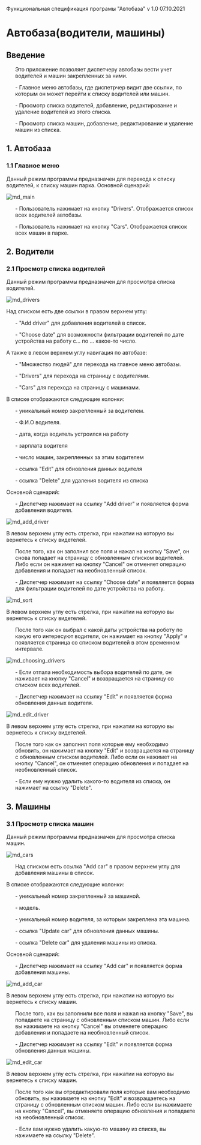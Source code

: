 Функциональная спецификация програмы "Автобаза" v 1.0 07.10.2021

<h1>Автобаза(водители, машины)</h1>
<h2>Введение</h2>
 <ul> Это приложение позволяет диспетчеру автобазы вести учет водителей и машин закрепленных за ними.</ul>
 <ul> - Главное меню автобазы, где диспетрчер видит две ссылки, по которым он может перейти к списку водителей или машин.</ul>
 <ul> - Просмотр списка водителей, добавление, редактирование и удаление водителей из этого списка.</ul>
 <ul> - Просмотр списка машин, добавление, редактирование и удаление машин из списка.</ul>
 
 <h2>1. Автобаза</h2>
 <h3>1.1 Главное меню</h3>
Данный режим программы предназначен для перехода к списку водителей, к списку машин парка.
Основной сценарий:

![md_main](https://user-images.githubusercontent.com/67960868/160926815-3f49835e-e994-49cd-a730-5e979e691f1e.png)

<ul> - Пользователь нажимает на кнопку "Drivers".
      Отображается список всех водителей автобазы.</ul>

<ul> - Пользователь нажимает на кнопку "Cars".
   Отображается список всех машин в парке.</ul>

 <h2>2. Водители</h2>
 <h3>2.1 Просмотр списка водителей</h3>
 Данный режим программы предназначен для просмотра списка водителей. 

![md_drivers](https://user-images.githubusercontent.com/67960868/160927279-c61d52ff-b076-4e4f-b1b4-328635e3eaa2.png)

 Над списком есть две ссылки в правом верхнем углу:
<ul> - "Add driver" для добавления водителей в список.</ul>
<ul> - "Choose date" для возможности фильтрации водителей по дате устройства на работу с... по ... какое-то число.</ul>
 А также в левом верхнем углу навигация по автобазе:
<ul> - "Множество людей" для перехода на главное меню автобазы.</ul>
<ul> - "Drivers" для перехода на страницу с водителями.</ul>
<ul> - "Cars" для перехода на страницу с машинами.</ul>
В списке отображаются следующие колонки:
<ul> - уникальный номер закрепленный за водителем.</ul>
<ul> - Ф.И.О водителя.</ul>
<ul> - дата, когда водитель устроился на работу</ul>
<ul> - зарплата водителя</ul>
<ul> - число машин, закрепленных за этим водителем</ul>
<ul> - ссылка "Edit" для обновления данных водителя</ul>
<ul> - ссылка "Delete" для удаления водителя из списка</ul>

Основной сценарий:
<ul> - Диспетчер нажимает на ссылку "Add driver" и появляется форма добавления водителя.</ul>

![md_add_driver](https://user-images.githubusercontent.com/67960868/161022366-713b470d-a08d-4e3e-95d0-4ada9370c2e7.png)

В левом верхнем углу есть стрелка, при нажатии на которую вы вернетесь к списку видетелей.
 
<ul> После того, как он заполнил все поля и нажал на кнопку "Save", он снова попадает на страницу с обновленным
списком водителей. Либо если он нажимет на кнопку "Cancel" он отменяет операцию добавления и попадает на необновленный список.</ul>

<ul> - Диспетчер нажимает на ссылку "Choose date" и появляется форма для фильтрации водителей по дате устройства на работу.</ul>

![md_sort](https://user-images.githubusercontent.com/67960868/161023655-6a748ef8-282b-4b79-9588-8270e4ebc3eb.png)

В левом верхнем углу есть стрелка, при нажатии на которую вы вернетесь к списку видетелей.

<ul> После того как он выбрал с какой даты устройства на роботу по какую его интересуют водители, он нажимает на кнопку "Apply" и появляется страница со списком водителей в этом временном интервале.</ul>

![md_choosing_drivers](https://user-images.githubusercontent.com/67960868/161024344-50184306-6426-4ce2-be17-44ea1d8e0513.png)

<ul> - Если отпала необходимость выбора водителей по дате, он наживает на кнопку "Cancel" и возвращается на страницу со списком всех водителей.</ul>

<ul> - Диспетчер нажимает на ссылку "Edit" и появляется форма обновления данных водителя.</ul>

![md_edit_driver](https://user-images.githubusercontent.com/67960868/161123430-3334647b-9fef-4b32-a322-35d6d999b903.png)

В левом верхнем углу есть стрелка, при нажатии на которую вы вернетесь к списку видетелей.

<ul> После того как он заполнил поля которые ему необходимо обновить, он нажимает на кнопку "Edit" и возвращается
на страницу с обновленным списком водителей. Либо если он нажимет на кнопку "Cancel", он отменяет операцию обновления и попадает на необновленный список.</ul>
<ul> - Если ему нужно удалить какого-то водителя из списка, он нажимает на ссылку "Delete".</ul>

 <h2>3. Машины</h2>
 <h3>3.1 Просмотр списка машин</h3>
 Данный режим программы предназначен для просмотра списка машин.

![md_cars](https://user-images.githubusercontent.com/67960868/161123881-1f863c5a-0d51-44f6-af0a-c8d4a7fce328.png)

<ul>Над списком есть ссылка "Add car" в правом верхнем углу для добавления машины в список.</ul>
В списке отображаются следующие колонки:
<ul> - уникальный номер закрепленный за машиной.</ul>
<ul> - модель.</ul>
<ul> - уникальный номер водителя, за которым закреплена эта машина.</ul>
<ul> - ссылка "Update car" для обновления данных машины.</ul>
<ul> - ссылка "Delete car" для удаления машины из списка.</ul>

Основной сценарий:
<ul> - Диспетчер нажимает на ссылку "Add car" и появляется форма добавления машины.</ul>

![md_add_car](https://user-images.githubusercontent.com/67960868/161124249-a2e30865-f531-4509-8125-bcd78f938921.png)

В левом верхнем углу есть стрелка, при нажатии на которую вы вернетесь к списку машин.
 
<ul> После того, как вы заполнили все поля и нажал на кнопку "Save", вы попадаете на страницу с обновленным
списком машин. Либо если вы нажимаете на кнопку "Cancel" вы отменяете операцию добавления и попадаете на необновленный список.</ul>
<ul> - Диспетчер нажимает на ссылку "Edit" и появляется форма обновления данных машины.</ul>

![md_edit_car](https://user-images.githubusercontent.com/67960868/161124868-4ec8e52f-7efe-48f3-b525-d34b184331ea.png)

В левом верхнем углу есть стрелка, при нажатии на которую вы вернетесь к списку машин.

<ul> После того как вы отредактировали поля которые вам необходимо обновить, вы нажимаете на кнопку "Edit" и возвращаетесь
на страницу с обновленным списком машин. Либо если вы нажимаете на кнопку "Cancel", вы отменяете операцию обновления и попадаете на необновленный список.</ul>
<ul> - Если вам нужно удалить какую-то машину из списка, вы нажимаете на ссылку "Delete".</ul>

